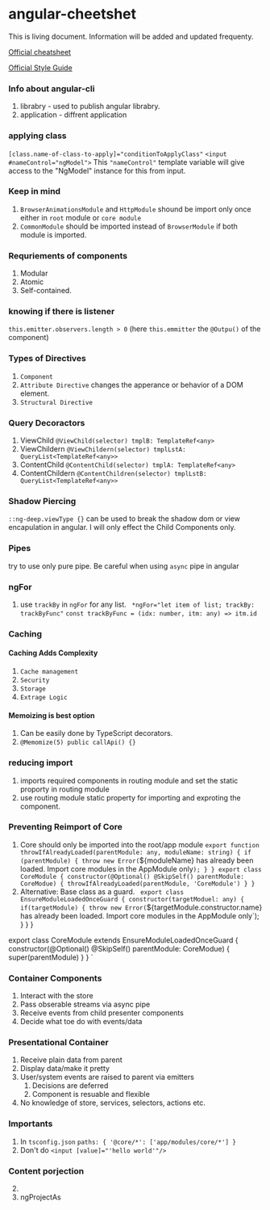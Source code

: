 # angular-cheetshet
This is living document. Information will be added and updated frequenty.

[Official cheatsheet](https://angular.io/guide/cheatsheet)

[Official Style Guide](https://angular.io/guide/styleguide)

### Info about angular-cli
1. librabry - used to publish angular librabry.
2. application - diffrent application


### applying class
`[class.name-of-class-to-apply]="conditionToApplyClass"`
`<input #nameControl="ngModel">` This `"nameControl"` template variable will give  access to the "NgModel" instance for this from input. 

### Keep in mind
1. `BrowserAnimationsModule` and `HttpModule` shound be import only once either in `root` module or `core module`
2. `CommonModule` should be imported instead of `BrowserModule` if both module is imported.


### Requriements of components
1. Modular
2. Atomic
3. Self-contained.

### knowing if there is listener
`this.emitter.observers.length > 0` (here `this.emmitter` the `@Outpu()` of the component)


### Types of Directives
1. `Component`
2. `Attribute Directive` changes the apperance or behavior of a DOM element.
3. `Structural Directive`


### Query Decoractors
1. ViewChild `@ViewChild(selector) tmplB: TemplateRef<any> `
2. ViewChildern `@ViewChildern(selector) tmplLstA: QueryList<TemplateRef<any>>`
3. ContentChild `@ContentChild(selector) tmplA: TemplateRef<any>`
4. ContentChildern `@ContentChildren(selector) tmplLstB: QueryList<TemplateRef<any>>`

### Shadow Piercing
`::ng-deep.viewType {}` can be used to break the shadow dom or view encapulation in angular. I will only effect the Child Components only.


### Pipes
try to use only pure pipe. Be careful when using `async` pipe in angular

### ngFor
1. use `trackBy` in `ngFor` for any list.
` *ngFor="let item of list; trackBy: trackByFunc"`
`const trackByFunc = (idx: number, itm: any) => itm.id`

### Caching

#### Caching Adds Complexity
1. `Cache management`
2. `Security`
3. `Storage`
4. `Extrage Logic`

#### Memoizing is best option
1. Can be easily done by TypeScript decorators.
2. `@Memomize(5)
    public callApi() {}
    `


### reducing import
1. imports required components in routing module and set the static proporty in routing module
2. use routing module static property for importing and exproting the component.

### Preventing Reimport of Core
1. Core should only be imported into the root/app module
`export function throwIfAlreadyLoaded(parentModule: any, moduleName: string) {
    if (parentModule) {
        throw new Error(`${moduleName} has already been loaded. Import core modules in the AppModule only`);
    }
}
export class CoreModule {
    constructor(@Optional() @SkipSelf() parentModule: CoreModue) {
        throwIfAlreadyLoaded(parentModule, 'CoreModule')
    }
}
`
2. Alternative: Base class as a guard.
`
export class EnsureModuleLoadedOnceGuard {
    constructor(targetModuel: any) {
        if(targetModule) {
            throw new Error(`${targetModule.constructor.name} has already been loaded. Import core modules in the AppModule only`);
        }
    }
}

export class CoreModule extends EnsureModuleLoadedOnceGuard {
    constructor(@Optional() @SkipSelf() parentModule: CoreModue) {
        super(parentModule)
    }
}
`

### Container Components
1. Interact with the store
2. Pass obserable streams via async pipe
3. Receive events from child presenter components
4. Decide what toe do with events/data

### Presentational Container
1. Receive plain data from parent
2. Display data/make it pretty
3. User/system events are raised to parent via emitters
    1. Decisions are deferred
    2. Component is resuable and flexible
4. No knowledge of store, services, selectors, actions etc.


### Importants
1. In `tsconfig.json`
`
paths: {
  '@core/*': ['app/modules/core/*']
}
`
2. Don't do `<input [value]="'hello world'"/>`

### Content porjection
2. <ng-content></ng-content>
1. ngProjectAs
